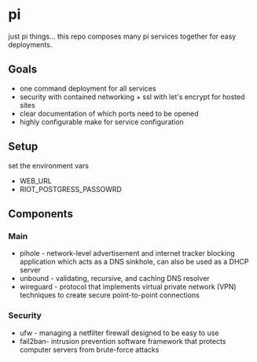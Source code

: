 # pi
just pi things... this repo composes many pi services together for easy deployments.


## Goals
- one command deployment for all services
- security with contained networking + ssl with let's encrypt for hosted sites
- clear documentation of which ports need to be opened
- highly configurable make for service configuration


## Setup

set the environment vars

- WEB_URL
- RIOT_POSTGRESS_PASSOWRD


## Components

### Main

- pihole - network-level advertisement and internet tracker blocking application which acts as a DNS sinkhole, can also be used as a DHCP server
- unbound - validating, recursive, and caching DNS resolver 
- wireguard - protocol that implements virtual private network (VPN) techniques to create secure point-to-point connections

### Security

- ufw - managing a netfilter firewall designed to be easy to use
- fail2ban- intrusion prevention software framework that protects computer servers from brute-force attacks

